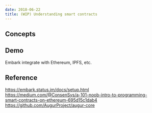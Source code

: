 ```yaml
---
date: 2018-06-22
title: (WIP) Understanding smart contracts
---
```


## Concepts  



## Demo

Embark integrate with Ethereum, IPFS, etc.

## Reference

https://embark.status.im/docs/setup.html   
https://medium.com/@ConsenSys/a-101-noob-intro-to-programming-smart-contracts-on-ethereum-695d15c1dab4  
https://github.com/AugurProject/augur-core


